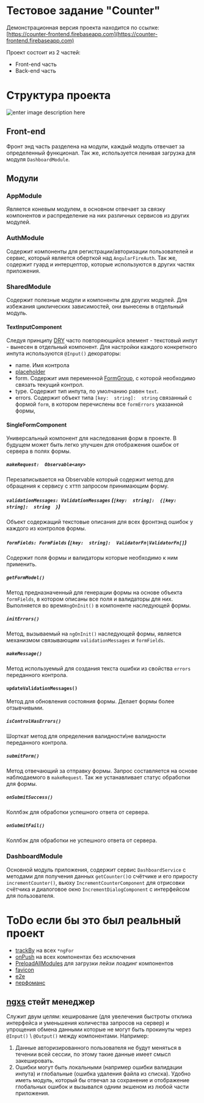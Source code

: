 # Тестовое задание "Counter"

Демонстрационная версия проекта находится по ссылке: [https://counter-frontend.firebaseapp.com](https://counter-frontend.firebaseapp.com)

Проект состоит из 2 частей:

-   Front-end часть
-   Back-end часть

# Структура проекта
![enter image description here](https://cdn1.imggmi.com/uploads/2019/6/2/cb8046918183e163349500b71a893e9d-full.jpg)

##  Front-end

Фронт энд часть разделена на модули, каждый модуль отвечает за определенный функционал. Так же, используется ленивая загрузка для модуля `DashboardModule`. 

## Модули

### AppModule

Является коневым модулем, в основном отвечает за связку компонентов и распределение на них различных сервисов из других модулей.

### AuthModule

Содержит компоненты для регистрации/авторизации пользователей и сервис, который является оберткой над `AngularFireAuth`. Так же, содержит гуард и интерцептор, которые используются в других частях приложения.

### SharedModule

Содержит полезные модули и компоненты для других модулей. Для избежания циклических зависимостей, они вынесены в отдельный модуль.
#### TextInputComponent
Следуя принципу [DRY](https://ru.wikipedia.org/wiki/Don%E2%80%99t_repeat_yourself) часто повторяющийся элемент - текстовый инпут - вынесен в отдельный компонент. Для настройки каждого конкретного инпута используются `@Input()` декораторы:

 - name. Имя контрола
 - [placeholder](https://developer.mozilla.org/ru/docs/Web/HTML/Element/Input#%D0%90%D1%82%D1%80%D0%B8%D0%B1%D1%83%D1%82%D1%8B)
 - form. Содержит имя переменной [FormGroup](https://angular.io/api/forms/FormGroup), с которой необходимо связать текущий контрол.
 - type. Содержит тип инпута, по умолчанию равен `text`.
 - errors. Содержит объект типа `[key:  string]:  string` связанный с формой `form`, в котором перечислены все `formErrors` указанной формы, 
#### SingleFormComponent
Универсальный компонент для наследования форм в проекте. В будущем может быть легко улучшен для отображения ошибок от сервера в полях формы.
##### `makeRequest:  Observable<any>`
Перезаписывается на Observable который содержит метод для обращения к сервису с хттп запросом принимающим форму.
##### `validationMessages: ValidationMessages` (`[key:  string]:  {[key:  string]:  string  }`)
Объект содержащий текстовые описания для всех фронтэнд ошибок у каждого из контролов формы.
##### `formFields: FormFields` (`[key:  string]:  ValidatorFn|ValidatorFn[]`)
Содержит поля формы и валидаторы которые необходимо к ним применить.
##### `getFormModel()`
Метод предназначенный для генерации формы на основе объекта `formFields`, в котором описаны все поля и валидаторы для них. Выполняется во время`ngOnInit()` в компоненте наследующей формы.
##### `initErrors()`
Метод, вызываемый на `ngOnInit()` наследующей формы, является механизмом связывающим `validationMessages` и `formFields`.
##### `makeMessage()`
Метод используемый для создания текста ошибки из свойства `errors` переданного контрола.
#### `updateValidationMessages()`
Метод для обновления состояния формы. Делает формы более отзывчивыми.
##### `isControlHasErrors()`
Шорткат метод для определения валидности\не валидности переданного контрола.
##### `submitForm()`
Метод отвечающий за отправку формы. Запрос составляется на основе наблюдаемого в `makeRequest`. Так же устанавливает статус обработки для формы.
##### `onSubmitSuccess()`
Коллбэк для обработки успешного ответа от сервера.
##### `onSubmitFail()`
Коллбэк для обработки не успешного ответа от сервера.

### DashboardModule
Основной модуль приложения, содержит сервис `DashboardService` с методами для получения данных  `getCounter()`о счётчике и его приросту `incrementCounter()`, вьюху `IncrementCounterComponent` для отрисовки счётчика и диалоговое окно `IncrementDialogComponent` с интерфейсом для пользователя. 

# ToDo если бы это был реальный проект

 - [trackBy](https://angular.io/api/core/TrackByFunction) на всех `*ngFor`
 - [onPush](https://angular.io/api/core/ChangeDetectionStrategy) на всех компонентах без исключения
 - [PreloadAllModules](https://angular.io/api/router/PreloadAllModules) для загрузки лейзи лоадинг компонентов
 - [favicon](https://realfavicongenerator.net/)
 - [e2e](https://www.protractortest.org)
 - [перфоманс](https://github.com/mgechev/angular-performance-checklist/blob/master/README.ru-RU.md)
 
## [ngxs](https://ngxs.gitbook.io/ngxs/)  стейт менеджер
Служит двум целям: кеширование (для увелечения быстроты отклика интерфейса и уменьшения количества запросов на сервер) и упрощения обмена данными которые не могут быть прокинуты через `@Input()` \ `@Output()` между компонентами. Например:
1. Данные авторизированного пользователя не будут меняться в течении всей сессии, по этому такие данные имеет смысл закешировать. 
2. Ошибки могут быть локальными (например ошибки валидации инпута) и глобальные (ошибка удаления файла из списка). Удобно иметь модуль, который бы отвечал за сохранение и отображение глобальных ошибок и вызывался одним экшеном из любой части приложения.